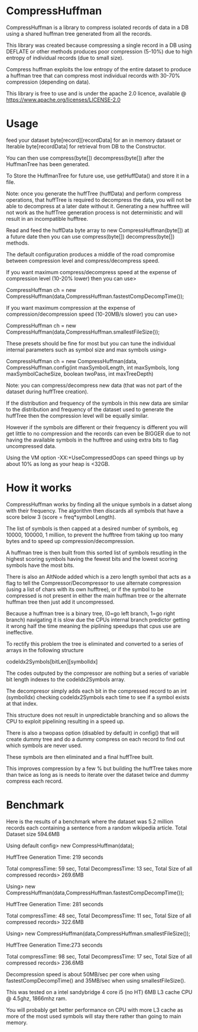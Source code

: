# CompressHuffman
CompressHuffman is a library to compress isolated records of data in a DB using a shared huffman tree generated from all the records.

 This library was created because compressing a single record in a DB using DEFLATE or other methods produces poor compression (5-10%) due to high entropy of individual records (due to small size). 
 
 Compress huffman exploits the low entropy of the entire dataset to produce a huffman tree that can compress most individual records with 30-70% compression (depending on data). 

This library is free to use and is under the apache 2.0 licence, available @ https://www.apache.org/licenses/LICENSE-2.0

# Usage

feed your dataset byte[record][recordData] for an in memory dataset or Iterable byte[recordData] for retrieval from DB to the Constructor.

You can then use compress(byte[]) decompress(byte[])  after the HuffmanTree has been generated.

To Store the HuffmanTree for future use,  use getHuffData() and store it in a file.

Note: once you generate the huffTree (huffData) and perform compress operations, that huffTree is required to decompress the data, you will not be able to decompress at a later date without it. Generating a new hufftree will not
work as the huffTree generation process is not deterministic and will result in an incompatible hufftree.

Read and feed the huffData byte array to new CompressHuffman(byte[]) at a future date then you can use  compress(byte[]) decompress(byte[]) methods.

The default configuration produces a middle of the road compromise between compression level and compress/decompress speed.

If you want maximum compress/decompress speed at the expense of compression level (10-20% lower) then you can use>

CompressHuffman ch = new CompressHuffman(data,CompressHuffman.fastestCompDecompTime());

If you want maximum compression at the expense of compression/decompression speed (10-20MB/s slower) you can use>

CompressHuffman ch = new CompressHuffman(data,CompressHuffman.smallestFileSize());

These presets should be fine for most but you can tune the individual internal parameters such as symbol size and max symbols
using>

CompressHuffman ch = new CompressHuffman(data, CompressHuffman.config(int maxSymbolLength, int maxSymbols, long maxSymbolCacheSize, boolean twoPass, int maxTreeDepth)

Note: you can compress/decompress new data (that was not part of the dataset during huffTree creation). 

If the distribution and frequency of the symbols in this new data are similar to the distribution and frequency of the
dataset used to generate the huffTree then the compression level will be equally similar.

However if the symbols are different or their frequency is different you will get little to no compression and the records can even be BIGGER due to not having the available symbols in the hufftree and using extra bits to flag uncompressed data.

Using the VM option -XX:+UseCompressedOops can speed things up by about 10% as long as your heap is <32GB.

# How it works

CompressHuffman works by finding all the unique symbols in a datset along with their frequency.
The algorithm then discards all symbols that have a score below 3 (score = freq*symbol Length). 

The list of symbols is then capped at a desired number of symbols, eg 10000, 100000, 1 million, to prevent the hufftree from taking up too many bytes and to speed up compression/decompression.

A huffman tree is then built from this sorted list of symbols resutling in the highest scoring symbols having the fewest bits and the lowest scoring symbols have the most bits. 

There is also an AltNode added which is a zero length symbol that acts as a flag to tell the Compressor/Decompressor 
to use alternate compression (using a list of chars with its own hufftree), or if the symbol
to be compressed is not present in either the main huffman tree or the alternate huffman tree then just add it uncompressed.

Because a huffman tree is a binary tree, (0=go left branch, 1=go right branch) navigating it is slow due the CPUs internal branch predictor getting it wrong half the time meaning the piplining speedups that cpus use are ineffective.

To rectify this problem the tree is eliminated and converted to a series of arrays in the following structure

 codeIdx2Symbols[bitLen][symbolIdx]
 
 The codes outputed by the compressor are nothing but a series of variable bit length indexes to the codeIdx2Symbols array.
 
 The decompresor simply adds each bit in the compressed record to an int (symbolIdx) checking codeIdx2Symbols each time to see if a symbol  exists at that index.
 
 This structure does not result in unpredictable branching and so allows the CPU to exploit pipelining resulting in a speed up.
 
 There  is also a twopass option (disabled by default) in config() that will create dummy tree and do a dummy compress on each record to find out which symbols are never used.
 
 These symbols are then eliminated and a final huffTree built.
 
 This improves compression by a few % but building the huffTree takes more than twice as long as is needs to iterate over the dataset twice and  dummy compress each record.
 
 # Benchmark
 
 Here is the results of a benchmark where the dataset was 5.2 million records each containing a sentence from a random wikipedia article. Total Dataset size 594.6MB

Using default config> new CompressHuffman(data);

HuffTree Generation Time: 219 seconds

Total compressTime: 59 sec, Total DecompressTime: 13 sec, Total Size of all compressed records> 269.6MB

Using> new CompressHuffman(data,CompressHuffman.fastestCompDecompTime());

HuffTree Generation Time: 281 seconds

Total compressTime: 48 sec, Total DecompressTime: 11 sec, Total Size of all compressed records> 322.6MB

Using> new CompressHuffman(data,CompressHuffman.smallestFileSize());

HuffTree Generation Time:273 seconds

Total compressTime: 98 sec, Total DecompressTime: 17 sec, Total Size of all compressed records> 236.6MB

Decompression speed  is about 50MB/sec per core when using fastestCompDecompTime() and 35MB/sec when using smallestFileSize().

This was tested on a intel sandybridge 4 core i5 (no HT) 6MB L3 cache CPU @ 4.5ghz, 1866mhz ram.

You will probably get better performance on CPU with more L3 cache as more of the most used symbols will stay there rather than going to main memory.
